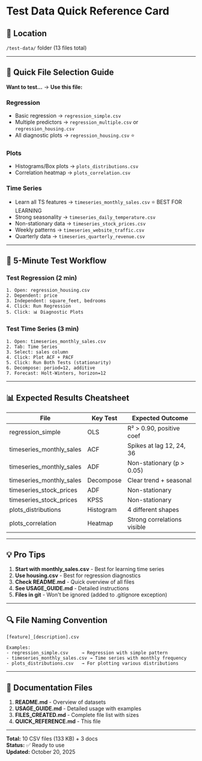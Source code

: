 # Test Data Quick Reference Card

## 📂 Location
`/test-data/` folder (13 files total)

---

## 🎯 Quick File Selection Guide

**Want to test...** → **Use this file:**

### Regression
- Basic regression → `regression_simple.csv`
- Multiple predictors → `regression_multiple.csv` or `regression_housing.csv`
- All diagnostic plots → `regression_housing.csv` ⭐

### Plots
- Histograms/Box plots → `plots_distributions.csv`
- Correlation heatmap → `plots_correlation.csv`

### Time Series
- Learn all TS features → `timeseries_monthly_sales.csv` ⭐ BEST FOR LEARNING
- Strong seasonality → `timeseries_daily_temperature.csv`
- Non-stationary data → `timeseries_stock_prices.csv`
- Weekly patterns → `timeseries_website_traffic.csv`
- Quarterly data → `timeseries_quarterly_revenue.csv`

---

## 🚀 5-Minute Test Workflow

### Test Regression (2 min)
```
1. Open: regression_housing.csv
2. Dependent: price
3. Independent: square_feet, bedrooms
4. Click: Run Regression
5. Click: 📊 Diagnostic Plots
```

### Test Time Series (3 min)
```
1. Open: timeseries_monthly_sales.csv
2. Tab: Time Series
3. Select: sales column
4. Click: Plot ACF + PACF
5. Click: Run Both Tests (stationarity)
6. Decompose: period=12, additive
7. Forecast: Holt-Winters, horizon=12
```

---

## 📊 Expected Results Cheatsheet

| File | Key Test | Expected Outcome |
|------|----------|------------------|
| regression_simple | OLS | R² > 0.90, positive coef |
| timeseries_monthly_sales | ACF | Spikes at lag 12, 24, 36 |
| timeseries_monthly_sales | ADF | Non-stationary (p > 0.05) |
| timeseries_monthly_sales | Decompose | Clear trend + seasonal |
| timeseries_stock_prices | ADF | Non-stationary |
| timeseries_stock_prices | KPSS | Non-stationary |
| plots_distributions | Histogram | 4 different shapes |
| plots_correlation | Heatmap | Strong correlations visible |

---

## 💡 Pro Tips

1. **Start with monthly_sales.csv** - Best for learning time series
2. **Use housing.csv** - Best for regression diagnostics
3. **Check README.md** - Quick overview of all files
4. **See USAGE_GUIDE.md** - Detailed instructions
5. **Files in git** - Won't be ignored (added to .gitignore exception)

---

## 🔍 File Naming Convention

```
[feature]_[description].csv

Examples:
- regression_simple.csv     → Regression with simple pattern
- timeseries_monthly_sales.csv → Time series with monthly frequency
- plots_distributions.csv   → For plotting various distributions
```

---

## 📝 Documentation Files

1. **README.md** - Overview of datasets
2. **USAGE_GUIDE.md** - Detailed usage with examples
3. **FILES_CREATED.md** - Complete file list with sizes
4. **QUICK_REFERENCE.md** - This file

---

**Total:** 10 CSV files (133 KB) + 3 docs  
**Status:** ✅ Ready to use  
**Updated:** October 20, 2025
